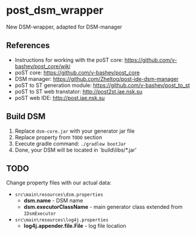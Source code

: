 # post_dsm_wrapper
New DSM-wrapper, adapted for DSM-manager

## References
- Instructions for working with the poST core: https://github.com/v-bashev/post_core/wiki 
- poST core: https://github.com/v-bashev/post_core
- DSM manager: https://github.com/Zheltog/post-ide-dsm-manager
- poST to ST generation module: https://github.com/v-bashev/post_to_st 
- poST to ST web transtator: http://post2st.iae.nsk.su
- poST web IDE: http://post.iae.nsk.su

## Build DSM
1. Replace `dsm-core.jar` with your generator jar file
2. Replace property from `TODO` section
2. Execute gradle command: `./gradlew bootJar`
3. Done, your DSM will be located in `build\libs/*.jar'

## TODO
Change property files with our actual data:
- `src\main\resources\dsm.properties`
  - **dsm.name** - DSM name
  - **dsm.executorClassName** - main generator class extended from `IDsmExecutor`
- `src\main\resources\log4j.properties`
  - **log4j.appender.file.File** - log file location

